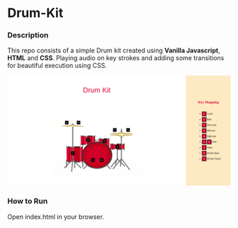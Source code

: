 # Drum-Kit

### Description
This repo consists of a simple Drum kit created using **Vanilla Javascript**, **HTML** and **CSS**.
Playing audio on key strokes and adding some transitions for beautiful execution using CSS.

![Project Look](look1.png)


### How to Run
Open index.html in your browser.
